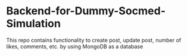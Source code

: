 # Backend-for-Dummy-Socmed-Simulation
This repo contains functionality to create post, update post, number of likes, comments, etc. by using MongoDB as a database

